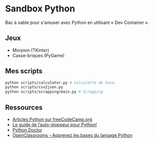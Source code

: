 # Sandbox Python

Bac à sable pour s'amuser avec Python en utilisant « Dev Container ».

## Jeux

- Morpion (TKinter)
- Casse-briques (PyGame)

## Mes scripts

```sh
python scripts/calculator.py # Calculette de base.
python scripts/csv2json.py
python scripts/scrapping/main.py # Scrapping
```

## Ressources

- [Articles Python sur freeCodeCamp.org](https://www.freecodecamp.org/news/tag/python)
- [Le guide de l’auto-stoppeur pour Python!](https://python-guide-fr.readthedocs.io/fr/latest)
- [Python Doctor](https://python.doctor)
- [OpenClassrooms - Apprenez les bases du langage Python](https://openclassrooms.com/fr/courses/7168871-apprenez-les-bases-du-langage-python)

